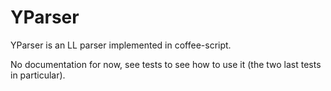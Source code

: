 YParser
=======

YParser is an LL parser implemented in coffee-script.

No documentation for now, see tests to see how to use it (the two last tests in particular).

